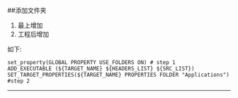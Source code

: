
##添加文件夹
1. 最上增加  
2. 工程后增加 

如下:

    set_property(GLOBAL PROPERTY USE_FOLDERS ON) # step 1  
    ADD_EXECUTABLE (${TARGET_NAME} ${HEADERS_LIST} ${SRC_LIST})  
    SET_TARGET_PROPERTIES(${TARGET_NAME} PROPERTIES FOLDER "Applications") #step 2  
    
*******
